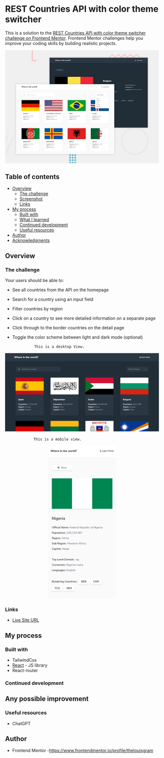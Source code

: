 # REST Countries API with color theme switcher

This is a solution to the [REST Countries API with color theme switcher challenge on Frontend Mentor](https://www.frontendmentor.io/challenges/rest-countries-api-with-color-theme-switcher-5cacc469fec04111f7b848ca).
Frontend Mentor challenges help you improve your coding skills by building realistic projects.

<img src="https://github.com/thelouisgram/rest-country-api/blob/main/src/assets/desktop-preview.jpg">


## Table of contents

- [Overview](#overview)
  - [The challenge](#the-challenge)
  - [Screenshot](#screenshot)
  - [Links](#links)
- [My process](#my-process)
  - [Built with](#built-with)
  - [What I learned](#what-i-learned)
  - [Continued development](#continued-development)
  - [Useful resources](#useful-resources)
- [Author](#author)
- [Acknowledgments](#acknowledgments)

## Overview

### The challenge

Your users should be able to:

- See all countries from the API on the homepage
- Search for a country using an input field
- Filter countries by region
- Click on a country to see more detailed information on a separate page
- Click through to the border countries on the detail page
- Toggle the color scheme between light and dark mode (optional)

                This is a desktop View.
                 
<img src="https://github.com/thelouisgram/rest-country-api/blob/main/src/assets/desktop-view.png">

                 This is a mobile view.
                 
  <p align="center">
   <img src="https://github.com/thelouisgram/rest-country-api/blob/main/src/assets/mobile-view.jpg" height="500px">
  </p>
  
### Links

- [Live Site URL](https://rest-country-api-thelouisgram.vercel.app/)

## My process

### Built with

- TailwindCss
- [React](https://reactjs.org/) - JS library
- React-router


### Continued development

Any possible improvement
-

### Useful resources

- ChatGPT

## Author
- Frontend Mentor -https://www.frontendmentor.io/profile/thelouisgram
